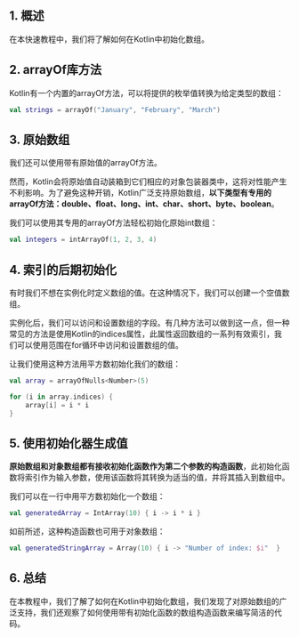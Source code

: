 ## 1. 概述

在本快速教程中，我们将了解如何在Kotlin中初始化数组。

## 2. arrayOf库方法

Kotlin有一个内置的arrayOf方法，可以将提供的枚举值转换为给定类型的数组：

```kotlin
val strings = arrayOf("January", "February", "March")
```

## 3. 原始数组

我们还可以使用带有原始值的arrayOf方法。

然而，Kotlin会将原始值自动装箱到它们相应的对象包装器类中，这将对性能产生不利影响。为了避免这种开销，Kotlin广泛支持原始数组，**以下类型有专用的arrayOf方法：double、float、long、int、char、short、byte、boolean**。

我们可以使用其专用的arrayOf方法轻松初始化原始int数组：

```kotlin
val integers = intArrayOf(1, 2, 3, 4)
```

## 4. 索引的后期初始化

有时我们不想在实例化时定义数组的值。在这种情况下，我们可以创建一个空值数组。

实例化后，我们可以访问和设置数组的字段。有几种方法可以做到这一点，但一种常见的方法是使用Kotlin的indices属性，此属性返回数组的一系列有效索引，我们可以使用范围在for循环中访问和设置数组的值。

让我们使用这种方法用平方数初始化我们的数组：

```kotlin
val array = arrayOfNulls<Number>(5)

for (i in array.indices) {
    array[i] = i * i
}
```

## 5. 使用初始化器生成值

**原始数组和对象数组都有接收初始化函数作为第二个参数的构造函数**，此初始化函数将索引作为输入参数，使用该函数将其转换为适当的值，并将其插入到数组中。

我们可以在一行中用平方数初始化一个数组：

```kotlin
val generatedArray = IntArray(10) { i -> i * i }
```

如前所述，这种构造函数也可用于对象数组：

```kotlin
val generatedStringArray = Array(10) { i -> "Number of index: $i"  }
```

## 6. 总结

在本教程中，我们了解了如何在Kotlin中初始化数组，我们发现了对原始数组的广泛支持，我们还观察了如何使用带有初始化函数的数组构造函数来编写简洁的代码。